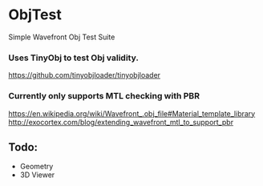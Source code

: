 # ObjTest
 Simple Wavefront Obj Test Suite

### Uses TinyObj to test Obj validity.
 
 https://github.com/tinyobjloader/tinyobjloader
 
### Currently only supports MTL checking with PBR
https://en.wikipedia.org/wiki/Wavefront_.obj_file#Material_template_library
http://exocortex.com/blog/extending_wavefront_mtl_to_support_pbr

## Todo:
* Geometry
* 3D Viewer
